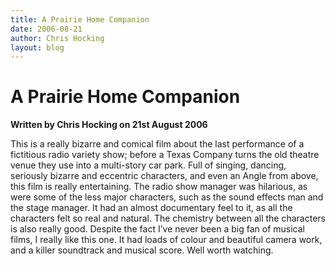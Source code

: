 ```yaml
---
title: A Prairie Home Companion
date: 2006-08-21
author: Chris Hocking
layout: blog
---
```

# A Prairie Home Companion

**Written by Chris Hocking on 21st August 2006**

This is a really bizarre and comical film about the last performance of a fictitious radio variety show; before a Texas Company turns the old theatre venue they use into a multi-story car park. Full of singing, dancing, seriously bizarre and eccentric characters, and even an Angle from above, this film is really entertaining. The radio show manager was hilarious, as were some of the less major characters, such as the sound effects man and the stage manager. It had an almost documentary feel to it, as all the characters felt so real and natural. The chemistry between all the characters is also really good. Despite the fact I’ve never been a big fan of musical films, I really like this one. It had loads of colour and beautiful camera work, and a killer soundtrack and musical score. Well worth watching.